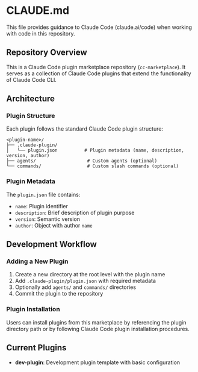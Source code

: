 # CLAUDE.md

This file provides guidance to Claude Code (claude.ai/code) when working with code in this repository.

## Repository Overview

This is a Claude Code plugin marketplace repository (`cc-marketplace`). It serves as a collection of Claude Code plugins that extend the functionality of Claude Code CLI.

## Architecture

### Plugin Structure

Each plugin follows the standard Claude Code plugin structure:

```
<plugin-name>/
├── .claude-plugin/
│   └── plugin.json          # Plugin metadata (name, description, version, author)
├── agents/                   # Custom agents (optional)
└── commands/                 # Custom slash commands (optional)
```

### Plugin Metadata

The `plugin.json` file contains:
- `name`: Plugin identifier
- `description`: Brief description of plugin purpose
- `version`: Semantic version
- `author`: Object with author `name`

## Development Workflow

### Adding a New Plugin

1. Create a new directory at the root level with the plugin name
2. Add `.claude-plugin/plugin.json` with required metadata
3. Optionally add `agents/` and `commands/` directories
4. Commit the plugin to the repository

### Plugin Installation

Users can install plugins from this marketplace by referencing the plugin directory path or by following Claude Code plugin installation procedures.

## Current Plugins

- **dev-plugin**: Development plugin template with basic configuration
